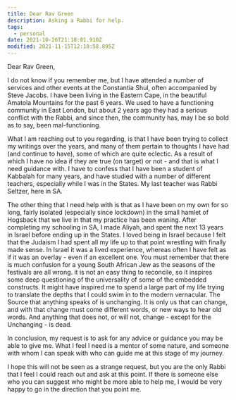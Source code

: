 ```yaml
---
title: Dear Rav Green
description: Asking a Rabbi for help.
tags:
  - personal
date: 2021-10-26T21:18:01.910Z
modified: 2021-11-15T12:10:58.895Z
---
```


Dear Rav Green,

I do not know if you remember me, but I have attended a number of services and other events at the Constantia Shul, often accompanied by Steve Jacobs. I have been living in the Eastern Cape, in the beautiful Amatola Mountains for the past 6 years. We used to have a functioning community in East London, but about 2 years ago they had a serious conflict with the Rabbi, and since then, the community has, may I be so bold as to say, been mal-functioning.

What I am reaching out to you regarding, is that I have been trying to collect my writings over the years, and many of them pertain to thoughts I have had (and continue to have), some of which are quite eclectic. As a result of which I have no idea if they are true (on target) or not - and that is what I need guidance with. I have to confess that I have been a student of Kabbalah for many years, and have studied with a number of different teachers, especially while I was in the States. My last teacher was Rabbi Seltzer, here in SA.

The other thing that I need help with is that as I have been on my own for so long, fairly isolated (especially since lockdown) in the small hamlet of Hogsback that we live in that my practice has been waning. After completing my schooling in SA, I made Aliyah, and spent the next 13 years in Israel before ending up in the States. I loved being in Israel because I felt that the Judaism I had spent all my life up to that point wrestling with finally made sense. In Israel it was a lived experience, whereas often I have felt as if it was an overlay - even if an excellent one. You must remember that there is much confusion for a young South African Jew as the seasons of the festivals are all wrong. it is not an easy thing to reconcile, so it inspires some deep questioning of the universality of some of the embedded constructs. It might have inspired me to spend a large part of my life trying to translate the depths that I could swim in to the modern vernacular. The Source that anything speaks of is unchanging. It is only us that can change, and with that change must come different words, or new ways to hear old words. And anything that does not, or will not, change - except for the Unchanging - is dead.

In conclusion, my request is to ask for any advice or guidance you may be able to give me. What I feel I need is a mentor of some nature, and someone with whom I can speak with who can guide me at this stage of my journey.

I hope this will not be seen as a strange request, but you are the only Rabbi that I feel I could reach out and ask at this point. If there is someone else who you can suggest who might be more able to help me, I would be very happy to go in the direction that you point me.
